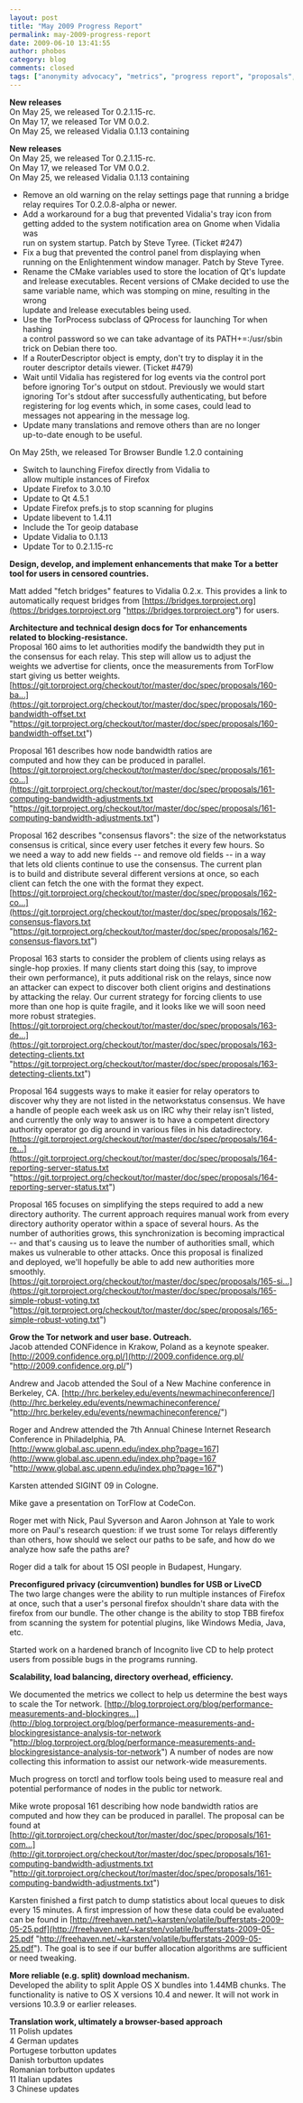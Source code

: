 ```yaml
---
layout: post
title: "May 2009 Progress Report"
permalink: may-2009-progress-report
date: 2009-06-10 13:41:55
author: phobos
category: blog
comments: closed
tags: ["anonymity advocacy", "metrics", "progress report", "proposals", "translations"]
---
```


**New releases**  
 On May 25, we released Tor 0.2.1.15-rc.  
 On May 17, we released Tor VM 0.0.2.  
 On May 25, we released Vidalia 0.1.13 containing

<!-- more -->

**New releases**  
 On May 25, we released Tor 0.2.1.15-rc.  
 On May 17, we released Tor VM 0.0.2.  
 On May 25, we released Vidalia 0.1.13 containing

-   Remove an old warning on the relay settings page that running a bridge  
     relay requires Tor 0.2.0.8-alpha or newer.
-   Add a workaround for a bug that prevented Vidalia's tray icon from  
     getting added to the system notification area on Gnome when Vidalia was  
     run on system startup. Patch by Steve Tyree. (Ticket \#247)
-   Fix a bug that prevented the control panel from displaying when  
     running on the Enlightenment window manager. Patch by Steve Tyree.
-   Rename the CMake variables used to store the location of Qt's lupdate  
     and lrelease executables. Recent versions of CMake decided to use the  
     same variable name, which was stomping on mine, resulting in the wrong  
     lupdate and lrelease executables being used.
-   Use the TorProcess subclass of QProcess for launching Tor when hashing  
     a control password so we can take advantage of its PATH+=:/usr/sbin  
     trick on Debian there too.
-   If a RouterDescriptor object is empty, don't try to display it in the  
     router descriptor details viewer. (Ticket \#479)
-   Wait until Vidalia has registered for log events via the control port  
     before ignoring Tor's output on stdout. Previously we would start  
     ignoring Tor's stdout after successfully authenticating, but before  
     registering for log events which, in some cases, could lead to  
     messages not appearing in the message log.
-   Update many translations and remove others than are no longer  
     up-to-date enough to be useful.

On May 25th, we released Tor Browser Bundle 1.2.0 containing

-   Switch to launching Firefox directly from Vidalia to  
     allow multiple instances of Firefox
-   Update Firefox to 3.0.10
-   Update to Qt 4.5.1
-   Update Firefox prefs.js to stop scanning for plugins
-   Update libevent to 1.4.11
-   Include the Tor geoip database
-   Update Vidalia to 0.1.13
-   Update Tor to 0.2.1.15-rc

**Design, develop, and implement enhancements that make Tor a better  
 tool for users in censored countries.**

Matt added "fetch bridges" features to Vidalia 0.2.x. This provides a link to automatically request bridges from [https://bridges.torproject.org](https://bridges.torproject.org "https://bridges.torproject.org") for users.

**Architecture and technical design docs for Tor enhancements  
 related to blocking-resistance.**  
 Proposal 160 aims to let authorities modify the bandwidth they put in  
 the consensus for each relay. This step will allow us to adjust the  
 weights we advertise for clients, once the measurements from TorFlow  
 start giving us better weights.  
 [https://git.torproject.org/checkout/tor/master/doc/spec/proposals/160-ba...](https://git.torproject.org/checkout/tor/master/doc/spec/proposals/160-bandwidth-offset.txt "https://git.torproject.org/checkout/tor/master/doc/spec/proposals/160-bandwidth-offset.txt")

Proposal 161 describes how node bandwidth ratios are  
 computed and how they can be produced in parallel.  
 [https://git.torproject.org/checkout/tor/master/doc/spec/proposals/161-co...](https://git.torproject.org/checkout/tor/master/doc/spec/proposals/161-computing-bandwidth-adjustments.txt "https://git.torproject.org/checkout/tor/master/doc/spec/proposals/161-computing-bandwidth-adjustments.txt")

Proposal 162 describes "consensus flavors": the size of the networkstatus  
 consensus is critical, since every user fetches it every few hours. So  
 we need a way to add new fields -- and remove old fields -- in a way  
 that lets old clients continue to use the consensus. The current plan  
 is to build and distribute several different versions at once, so each  
 client can fetch the one with the format they expect.  
 [https://git.torproject.org/checkout/tor/master/doc/spec/proposals/162-co...](https://git.torproject.org/checkout/tor/master/doc/spec/proposals/162-consensus-flavors.txt "https://git.torproject.org/checkout/tor/master/doc/spec/proposals/162-consensus-flavors.txt")

Proposal 163 starts to consider the problem of clients using relays as  
 single-hop proxies. If many clients start doing this (say, to improve  
 their own performance), it puts additional risk on the relays, since now  
 an attacker can expect to discover both client origins and destinations  
 by attacking the relay. Our current strategy for forcing clients to use  
 more than one hop is quite fragile, and it looks like we will soon need  
 more robust strategies.  
 [https://git.torproject.org/checkout/tor/master/doc/spec/proposals/163-de...](https://git.torproject.org/checkout/tor/master/doc/spec/proposals/163-detecting-clients.txt "https://git.torproject.org/checkout/tor/master/doc/spec/proposals/163-detecting-clients.txt")

Proposal 164 suggests ways to make it easier for relay operators to  
 discover why they are not listed in the networkstatus consensus. We have  
 a handle of people each week ask us on IRC why their relay isn't listed,  
 and currently the only way to answer is to have a competent directory  
 authority operator go dig around in various files in his datadirectory.  
 [https://git.torproject.org/checkout/tor/master/doc/spec/proposals/164-re...](https://git.torproject.org/checkout/tor/master/doc/spec/proposals/164-reporting-server-status.txt "https://git.torproject.org/checkout/tor/master/doc/spec/proposals/164-reporting-server-status.txt")

Proposal 165 focuses on simplifying the steps required to add a new  
 directory authority. The current approach requires manual work from every  
 directory authority operator within a space of several hours. As the  
 number of authorities grows, this synchronization is becoming impractical  
 -- and that's causing us to leave the number of authorities small, which  
 makes us vulnerable to other attacks. Once this proposal is finalized  
 and deployed, we'll hopefully be able to add new authorities more  
 smoothly.  
 [https://git.torproject.org/checkout/tor/master/doc/spec/proposals/165-si...](https://git.torproject.org/checkout/tor/master/doc/spec/proposals/165-simple-robust-voting.txt "https://git.torproject.org/checkout/tor/master/doc/spec/proposals/165-simple-robust-voting.txt")

**Grow the Tor network and user base. Outreach.**  
 Jacob attended CONFidence in Krakow, Poland as a keynote speaker. [http://2009.confidence.org.pl/](http://2009.confidence.org.pl/ "http://2009.confidence.org.pl/")

Andrew and Jacob attended the Soul of a New Machine conference in Berkeley, CA. [http://hrc.berkeley.edu/events/newmachineconference/](http://hrc.berkeley.edu/events/newmachineconference/ "http://hrc.berkeley.edu/events/newmachineconference/")

Roger and Andrew attended the 7th Annual Chinese Internet Research Conference in Philadelphia, PA. [http://www.global.asc.upenn.edu/index.php?page=167](http://www.global.asc.upenn.edu/index.php?page=167 "http://www.global.asc.upenn.edu/index.php?page=167")

Karsten attended SIGINT 09 in Cologne.

Mike gave a presentation on TorFlow at CodeCon.

Roger met with Nick, Paul Syverson and Aaron Johnson at Yale to work more on Paul's research question: if we trust some Tor relays differently than others, how should we select our paths to be safe, and how do we analyze how safe the paths are?

Roger did a talk for about 15 OSI people in Budapest, Hungary.

**Preconfigured privacy (circumvention) bundles for USB or LiveCD**  
 The two large changes were the ability to run multiple instances of Firefox at once, such that a user's personal firefox shouldn't share data with the firefox from our bundle. The other change is the ability to stop TBB firefox from scanning the system for potential plugins, like Windows Media, Java, etc.

Started work on a hardened branch of Incognito live CD to help protect users from possible bugs in the programs running.

**Scalability, load balancing, directory overhead, efficiency.**

We documented the metrics we collect to help us determine the best ways to scale the Tor network. [http://blog.torproject.org/blog/performance-measurements-and-blockingres...](http://blog.torproject.org/blog/performance-measurements-and-blockingresistance-analysis-tor-network "http://blog.torproject.org/blog/performance-measurements-and-blockingresistance-analysis-tor-network") A number of nodes are now collecting this information to assist our network-wide measurements.

Much progress on torctl and torflow tools being used to measure real and potential performance of nodes in the public tor network.

Mike wrote proposal 161 describing how node bandwidth ratios are  
 computed and how they can be produced in parallel. The proposal can be found at [http://git.torproject.org/checkout/tor/master/doc/spec/proposals/161-com...](http://git.torproject.org/checkout/tor/master/doc/spec/proposals/161-computing-bandwidth-adjustments.txt "http://git.torproject.org/checkout/tor/master/doc/spec/proposals/161-computing-bandwidth-adjustments.txt")

Karsten finished a first patch to dump statistics about local queues to disk every 15 minutes. A first impression of how these data could be evaluated can be found in [http://freehaven.net/\~karsten/volatile/bufferstats-2009-05-25.pdf](http://freehaven.net/~karsten/volatile/bufferstats-2009-05-25.pdf "http://freehaven.net/~karsten/volatile/bufferstats-2009-05-25.pdf"). The goal is to see if our buffer allocation algorithms are sufficient or need tweaking.

**More reliable (e.g. split) download mechanism.**  
 Developed the ability to split Apple OS X bundles into 1.44MB chunks. The functionality is native to OS X versions 10.4 and newer. It will not work in versions 10.3.9 or earlier releases.

**Translation work, ultimately a browser-based approach**  
 11 Polish updates  
 4 German updates  
 Portugese torbutton updates  
 Danish torbutton updates  
 Romanian torbutton updates  
 11 Italian updates  
 3 Chinese updates
